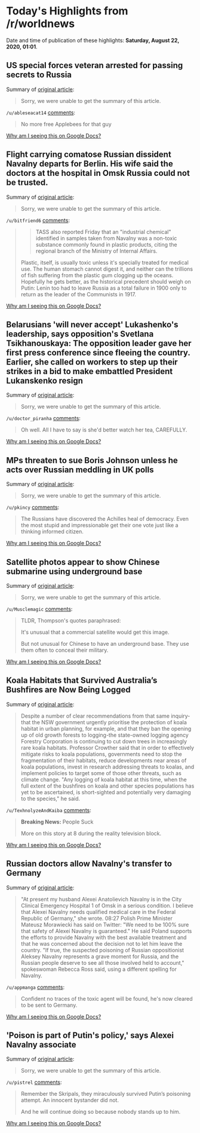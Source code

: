 # Today's Highlights from /r/worldnews

Date and time of publication of these highlights: **Saturday, August 22, 2020, 01:01**.

## US special forces veteran arrested for passing secrets to Russia

Summary of [original article](https://www.bbc.com/news/world-us-canada-53869484):

> Sorry, we were unable to get the summary of this article.

`/u/ableseacat14` [comments](https://www.reddit.com/r/worldnews/comments/ie6hpe/us_special_forces_veteran_arrested_for_passing/):

> No more free Applebees for that guy

[Why am I seeing this on Google Docs?](https://docs.google.com/document/d/1Dc6We63vOXIZsc0op-Bt4abqkYjXzOigalQqFxmvvbM/edit?usp=sharing)

## Flight carrying comatose Russian dissident Navalny departs for Berlin. His wife said the doctors at the hospital in Omsk Russia could not be trusted.

Summary of [original article](https://www.cnn.com/2020/08/21/europe/alexey-navalny-germany-flight-intl-hnk/index.html):

> Sorry, we were unable to get the summary of this article.

`/u/bitfriend6` [comments](https://www.reddit.com/r/worldnews/comments/iebs1v/flight_carrying_comatose_russian_dissident/):

> >TASS also reported Friday that an "industrial chemical" identified in samples taken from Navalny was a non-toxic substance commonly found in plastic products, citing the regional branch of the Ministry of Internal Affairs.
> 
> Plastic, itself, is usually toxic unless it's specially treated for medical use. The human stomach cannot digest it, and neither can the trillions of fish suffering from the plastic gum clogging up the oceans. Hopefully he gets better, as the historical precedent should weigh on Putin: Lenin too had to leave Russia as a total failure in 1900 only to return as the leader of the Communists in 1917.

[Why am I seeing this on Google Docs?](https://docs.google.com/document/d/1Dc6We63vOXIZsc0op-Bt4abqkYjXzOigalQqFxmvvbM/edit?usp=sharing)

## Belarusians 'will never accept' Lukashenko's leadership, says opposition's Svetlana Tsikhanouskaya: The opposition leader gave her first press conference since fleeing the country. Earlier, she called on workers to step up their strikes in a bid to make embattled President Lukanskenko resign

Summary of [original article](https://www.dw.com/en/belarus-tsikhanouskaya-strikes/a-54645404):

> Sorry, we were unable to get the summary of this article.

`/u/doctor_piranha` [comments](https://www.reddit.com/r/worldnews/comments/ie1hrr/belarusians_will_never_accept_lukashenkos/):

> Oh well.  All I have to say is she'd better watch her tea, CAREFULLY.

[Why am I seeing this on Google Docs?](https://docs.google.com/document/d/1Dc6We63vOXIZsc0op-Bt4abqkYjXzOigalQqFxmvvbM/edit?usp=sharing)

## MPs threaten to sue Boris Johnson unless he acts over Russian meddling in UK polls

Summary of [original article](https://www.theguardian.com/politics/2020/aug/21/mps-threaten-to-sue-boris-johnson-unless-he-acts-over-russian-meddling-in-uk-polls):

> Sorry, we were unable to get the summary of this article.

`/u/pkincy` [comments](https://www.reddit.com/r/worldnews/comments/idwuz2/mps_threaten_to_sue_boris_johnson_unless_he_acts/):

> The Russians have discovered the Achilles heal of democracy.  Even the most stupid and impressionable get their one vote just like a thinking informed citizen.

[Why am I seeing this on Google Docs?](https://docs.google.com/document/d/1Dc6We63vOXIZsc0op-Bt4abqkYjXzOigalQqFxmvvbM/edit?usp=sharing)

## Satellite photos appear to show Chinese submarine using underground base

Summary of [original article](https://www.cnn.com/2020/08/21/asia/china-submarine-underground-base-satellite-photo-intl-hnk-scli/index.html):

> Sorry, we were unable to get the summary of this article.

`/u/Musclemagic` [comments](https://www.reddit.com/r/worldnews/comments/ie9qed/satellite_photos_appear_to_show_chinese_submarine/):

> TLDR, Thompson's quotes paraphrased: 
> 
> It's unusual that a commercial satellite would get this image.
> 
> But not unusual for Chinese to have an underground base. They use them often to conceal their military.

[Why am I seeing this on Google Docs?](https://docs.google.com/document/d/1Dc6We63vOXIZsc0op-Bt4abqkYjXzOigalQqFxmvvbM/edit?usp=sharing)

## Koala Habitats that Survived Australia’s Bushfires are Now Being Logged

Summary of [original article](https://www.vice.com/en_us/article/xg8myn/koala-habitats-that-survived-australias-bushfires-are-now-being-logged):

> Despite a number of clear recommendations from that same inquiry-that the NSW government urgently prioritise the protection of koala habitat in urban planning, for example, and that they ban the opening up of old growth forests to logging-the state-owned logging agency Forestry Corporation is continuing to cut down trees in increasingly rare koala habitats. Professor Crowther said that in order to effectively mitigate risks to koala populations, governments need to stop the fragmentation of their habitats, reduce developments near areas of koala populations, invest in research addressing threats to koalas, and implement policies to target some of those other threats, such as climate change. "Any logging of koala habitat at this time, when the full extent of the bushfires on koala and other species populations has yet to be ascertained, is short-sighted and potentially very damaging to the species," he said.

`/u/TexhnolyzeAndKaiba` [comments](https://www.reddit.com/r/worldnews/comments/idwbzf/koala_habitats_that_survived_australias_bushfires/):

> **Breaking News:** People Suck
> 
> More on this story at 8 during the reality television block.

[Why am I seeing this on Google Docs?](https://docs.google.com/document/d/1Dc6We63vOXIZsc0op-Bt4abqkYjXzOigalQqFxmvvbM/edit?usp=sharing)

## Russian doctors allow Navalny's transfer to Germany

Summary of [original article](https://www.dw.com/en/alexei-navalny-poisoning-omsk-berlin/a-54645234):

> "At present my husband Alexei Anatolievich Navalny is in the City Clinical Emergency Hospital  1 of Omsk in a serious condition. I believe that Alexei Navalny needs qualified medical care in the Federal Republic of Germany," she wrote. 08:27 Polish Prime Minister Mateusz Morawiecki has said on Twitter: "We need to be 100% sure that safety of Alexei Navalny is guaranteed." He said Poland supports the efforts to provide Navalny with the best available treatment and that he was concerned about the decision not to let him leave the country. "If true, the suspected poisoning of Russian oppositionist Aleksey Navalny represents a grave moment for Russia, and the Russian people deserve to see all those involved held to account," spokeswoman Rebecca Ross said, using a different spelling for Navalny.

`/u/appmanga` [comments](https://www.reddit.com/r/worldnews/comments/idzlen/russian_doctors_allow_navalnys_transfer_to_germany/):

> Confident no traces of the toxic agent will be found, he's now cleared to be sent to Germany.

[Why am I seeing this on Google Docs?](https://docs.google.com/document/d/1Dc6We63vOXIZsc0op-Bt4abqkYjXzOigalQqFxmvvbM/edit?usp=sharing)

## 'Poison is part of Putin's policy,' says Alexei Navalny associate

Summary of [original article](https://www.euronews.com/2020/08/21/poison-is-part-of-putin-s-policy-says-alexei-navalny-associate?utm_source=flipboard.com&utm_campaign=feeds_news&utm_medium=referral):

> Sorry, we were unable to get the summary of this article.

`/u/pistrel` [comments](https://www.reddit.com/r/worldnews/comments/idu8xd/poison_is_part_of_putins_policy_says_alexei/):

> Remember the Skripals, they miraculously survived Putin’s poisoning attempt. An innocent bystander did not. 
> 
> And he will continue doing so because nobody stands up to him.

[Why am I seeing this on Google Docs?](https://docs.google.com/document/d/1Dc6We63vOXIZsc0op-Bt4abqkYjXzOigalQqFxmvvbM/edit?usp=sharing)

